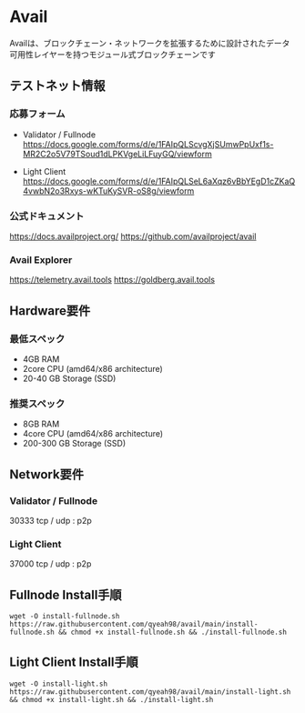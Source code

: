 # Avail
Availは、ブロックチェーン・ネットワークを拡張するために設計されたデータ可用性レイヤーを持つモジュール式ブロックチェーンです  

## テストネット情報
### 応募フォーム
- Validator / Fullnode  
https://docs.google.com/forms/d/e/1FAIpQLScvgXjSUmwPpUxf1s-MR2C2o5V79TSoud1dLPKVgeLiLFuyGQ/viewform

- Light Client  
https://docs.google.com/forms/d/e/1FAIpQLSeL6aXqz6vBbYEgD1cZKaQ4vwbN2o3Rxys-wKTuKySVR-oS8g/viewform

### 公式ドキュメント
https://docs.availproject.org/
https://github.com/availproject/avail

### Avail Explorer
https://telemetry.avail.tools
https://goldberg.avail.tools


## Hardware要件
### 最低スペック
- 4GB RAM
- 2core CPU (amd64/x86 architecture)
- 20-40 GB Storage (SSD)

### 推奨スペック
- 8GB RAM
- 4core CPU (amd64/x86 architecture)
- 200-300 GB Storage (SSD)

## Network要件
### Validator / Fullnode
30333 tcp / udp : p2p

### Light Client
37000 tcp / udp : p2p

## Fullnode Install手順
```
wget -O install-fullnode.sh https://raw.githubusercontent.com/qyeah98/avail/main/install-fullnode.sh && chmod +x install-fullnode.sh && ./install-fullnode.sh
```

## Light Client Install手順
```
wget -O install-light.sh https://raw.githubusercontent.com/qyeah98/avail/main/install-light.sh && chmod +x install-light.sh && ./install-light.sh
```
